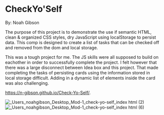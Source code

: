 # CheckYo'Self

By: Noah Gibson

The purpose of this project is to demonstrate the use if semantic HTML, clean & organized CSS styles, dry JavaScript using localStorage to persist data. This comp is designed to create a list of tasks that can be checked off and removed from the dom and local storage.

This was a tough project for me. The JS skills were all supposed to build on eachother in order to successfully complete the project. I felt however that there was a large disconnect between Idea box and this project. That made completing the tasks of persisting cards using the information stored in local storage difficult. Adding in a dynamic list of elements inside the card was also challenging. 

https://n-gibson.github.io/Check-Yo-Self/.

![_Users_noahgibson_Desktop_Mod-1_check-yo-self_index html (2)](https://user-images.githubusercontent.com/49107377/58964848-d3bb5c80-876c-11e9-96e3-3d34ac4e260b.png)
![_Users_noahgibson_Desktop_Mod-1_check-yo-self_index html (6)](https://user-images.githubusercontent.com/49107377/58964852-d61db680-876c-11e9-85e2-426b2e415308.png)
